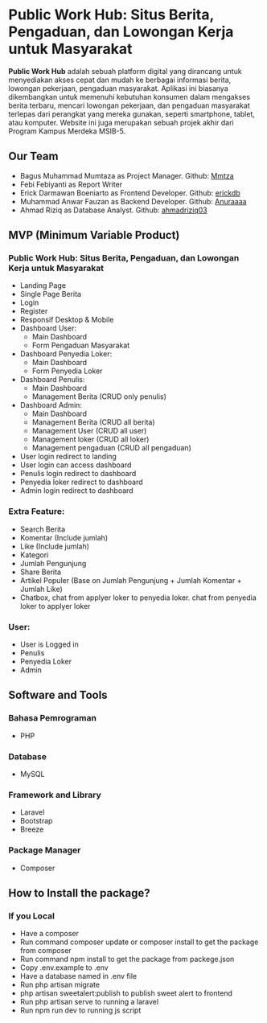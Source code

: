 # Public Work Hub: Situs Berita, Pengaduan, dan Lowongan Kerja untuk Masyarakat

<strong>Public Work Hub</strong> adalah sebuah platform digital yang dirancang untuk menyediakan akses cepat dan mudah ke berbagai informasi berita, lowongan pekerjaan, pengaduan masyarakat. Aplikasi ini biasanya dikembangkan untuk memenuhi kebutuhan konsumen dalam mengakses berita terbaru, mencari lowongan pekerjaan, dan pengaduan masyarakat terlepas dari perangkat yang mereka gunakan, seperti smartphone, tablet, atau komputer. Website ini juga merupakan sebuah projek akhir dari Program Kampus Merdeka MSIB-5.

## Our Team
- Bagus Muhammad Mumtaza as Project Manager. Github: [Mmtza](https://github.com/Mmtza)
- Febi Febiyanti as Report Writer 
- Erick Darmawan Boeniarto as Frontend Developer. Github: [erickdb](https://github.com/erickdb)
- Muhammad Anwar Fauzan as Backend Developer. Github: [Anuraaaa](https://github.com/Anuraaaa)
- Ahmad Riziq as Database Analyst. Github: [ahmadriziq03](https://github.com/ahmadriziq03)

## MVP (Minimum Variable Product)
### Public Work Hub: Situs Berita, Pengaduan, dan Lowongan Kerja untuk Masyarakat
- Landing Page
- Single Page Berita
- Login
- Register
- Responsif Desktop & Mobile
- Dashboard User:
	- Main Dashboard
	- Form Pengaduan Masyarakat
- Dashboard Penyedia Loker:
	- Main Dashboard
	- Form Penyedia Loker
- Dashboard Penulis:
    - Main Dashboard
    - Management Berita (CRUD only penulis)
- Dashboard Admin:
	- Main Dashboard
	- Management Berita (CRUD all berita)
	- Management User (CRUD all user)
	- Management loker (CRUD all loker)
	- Management pengaduan (CRUD all pengaduan)
- User login redirect to landing
- User login can access dashboard
- Penulis login redirect to dashboard
- Penyedia loker redirect to dashboard
- Admin login redirect to dashboard

### Extra Feature:
- Search Berita
- Komentar (Include jumlah)
- Like (Include jumlah)
- Kategori
- Jumlah Pengunjung
- Share Berita
- Artikel Populer (Base on Jumlah Pengunjung + Jumlah Komentar + Jumlah Like)
- Chatbox, chat from applyer loker to penyedia loker. chat from penyedia loker to applyer loker

### User: 
- User is Logged in
- Penulis
- Penyedia Loker
- Admin

## Software and Tools
### Bahasa Pemrograman
- PHP

### Database
- MySQL

### Framework and Library
- Laravel
- Bootstrap
- Breeze

### Package Manager
- Composer

## How to Install the package?

### If you Local
- Have a composer
- Run command composer update or composer install to get the package from composer
- Run command npm install to get the package from packege.json
- Copy .env.example to .env
- Have a database named in .env file
- Run php artisan migrate
- php artisan sweetalert:publish to publish sweet alert to frontend 
- Run php artisan serve to running a laravel
- Run npm run dev to running js script
